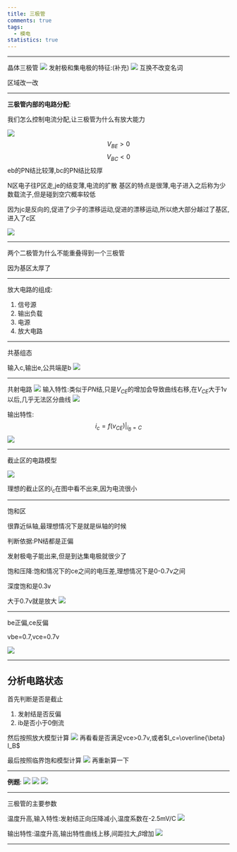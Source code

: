 ```yaml
---
title: 三极管
comments: true
tags:
  - 模电
statistics: true
---
```

---

晶体三极管
![](attachments/Pasted%20image%2020250227111717.png)
发射极和集电极的特征:(补充)
![](attachments/Pasted%20image%2020250227111801.png)
互换不改变名词

区域改一改

---
**三极管内部的电路分配**:

我们怎么控制电流分配,让三极管为什么有放大能力

![](attachments/Pasted%20image%2020250227111918.png)
$$V_{BE}>0$$
$$V_{BC}<0$$
eb的PN结比较薄,bc的PN结比较厚

N区电子往P区走,je的结变薄,电流的扩散
基区的特点是很薄,电子进入之后称为少数载流子,但是碰到空穴概率较低

因为jc是反向的,促进了少子的漂移运动,促进的漂移运动,所以绝大部分越过了基区,进入了c区

![](attachments/Pasted%20image%2020250227112818.png)

---
两个二极管为什么不能重叠得到一个三极管

因为基区太厚了

---

放大电路的组成:
1. 信号源
2. 输出负载
3. 电源
4. 放大电路

---
共基组态

输入c,输出e,公共端是b
![](attachments/Pasted%20image%2020250227113542.png)

---
共射电路
![](attachments/Pasted%20image%2020250227114220.png)
输入特性:类似于$PN$结,只是$V_{CE}$的增加会导致曲线右移,在$V_{CE}$大于1v以后,几乎无法区分曲线
![](attachments/Pasted%20image%2020250227114636.png)

输出特性:$$i_c=f(v_{CE})|_{i_B=C}$$
![](attachments/Pasted%20image%2020250227114937.png)


---
截止区的电路模型

![](attachments/Pasted%20image%2020250227115050.png)

理想的截止区的$i_c$在图中看不出来,因为电流很小

---
饱和区

很靠近纵轴,最理想情况下是就是纵轴的时候

判断依据:PN结都是正偏

发射极电子能出来,但是到达集电极就很少了

饱和压降:饱和情况下的ce之间的电压差,理想情况下是0-0.7v之间

深度饱和是0.3v

大于0.7v就是放大
![](attachments/Pasted%20image%2020250227115813.png)

---
be正偏,ce反偏

vbe=0.7,vce=0.7v

![](attachments/Pasted%20image%2020250227115903.png)

---

## 分析电路状态

首先判断是否是截止

1. 发射结是否反偏
2. ib是否小于0倒流

然后按照放大模型计算
![](attachments/Pasted%20image%2020250227120541.png)
再看看是否满足vce>0.7v,或者$I_c=\overline{\beta} I_B$

最后按照临界饱和模型计算
![](attachments/Pasted%20image%2020250227120558.png)
再重新算一下

---

**例题**:
![](attachments/Pasted%20image%2020250227120840.png)
![](attachments/Pasted%20image%2020250227121215.png)
![](EE/EE2/attachments/Pasted%20image%2020250227121614.png)

---

三极管的主要参数

温度升高,输入特性:发射结正向压降减小,温度系数在-2.5mV/C
![](EE/EE2/attachments/Pasted%20image%2020250306113108.png)

输出特性:温度升高,输出特性曲线上移,间距拉大,$\beta$增加
![](EE/EE2/attachments/Pasted%20image%2020250306113059.png)

---
